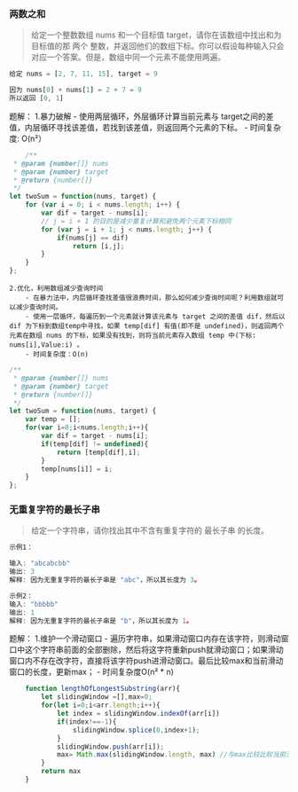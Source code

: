 ### 两数之和
> 给定一个整数数组 nums 和一个目标值 target，请你在该数组中找出和为目标值的那 两个 整数，并返回他们的数组下标。你可以假设每种输入只会对应一个答案。但是，数组中同一个元素不能使用两遍。
```javaScript
给定 nums = [2, 7, 11, 15], target = 9

因为 nums[0] + nums[1] = 2 + 7 = 9
所以返回 [0, 1]

```


题解：
    1.暴力破解
        - 使用两层循环，外层循环计算当前元素与 target之间的差值，内层循环寻找该差值，若找到该差值，则返回两个元素的下标。
        - 时间复杂度: O(n²）

```javaScript
    /**
 * @param {number[]} nums
 * @param {number} target
 * @return {number[]}
 */
let twoSum = function(nums, target) {
    for (var i = 0; i < nums.length; i++) {
        var dif = target - nums[i];
        // j = i + 1 的目的是减少重复计算和避免两个元素下标相同
        for (var j = i + 1; j < nums.length; j++) {
            if(nums[j] == dif)
                return [i,j];
        }
    }
};


```
    2.优化，利用数组减少查询时间
        - 在暴力法中，内层循环查找差值很浪费时间，那么如何减少查询时间呢？利用数组就可以减少查询时间。
        - 使用一层循环，每遍历到一个元素就计算该元素与 target 之间的差值 dif，然后以 dif 为下标到数组temp中寻找，如果 temp[dif] 有值(即不是 undefined)，则返回两个元素在数组 nums 的下标，如果没有找到，则将当前元素存入数组 temp 中(下标: nums[i],Value:i) 。
        - 时间复杂度：O(n)

```javaScript
/**
 * @param {number[]} nums
 * @param {number} target
 * @return {number[]}
 */
let twoSum = function(nums, target) {
    var temp = [];
    for(var i=0;i<nums.length;i++){
        var dif = target - nums[i];
        if(temp[dif] != undefined){
            return [temp[dif],i];
        }
        temp[nums[i]] = i;
    }
};
```

### 无重复字符的最长子串
> 给定一个字符串，请你找出其中不含有重复字符的 最长子串 的长度。

```javaScript
示例1：

输入: "abcabcbb"
输出: 3 
解释: 因为无重复字符的最长子串是 "abc"，所以其长度为 3。

示例2：
输入: "bbbbb"
输出: 1
解释: 因为无重复字符的最长子串是 "b"，所以其长度为 1。

```

题解：
    1.维护一个滑动窗口
    - 遍历字符串，如果滑动窗口内存在该字符，则滑动窗口中这个字符串前面的全部删除，然后将这字符重新push就滑动窗口；如果滑动窗口内不存在改字符，直接将该字符push进滑动窗口。最后比较max和当前滑动窗口的长度，更新max；
    - 时间复杂度O(n² * n)

```javascript
    function lengthOfLongestSubstring(arr){
        let slidingWindow =[],max=0;
        for(let i=0;i<arr.length;i++){
            let index = slidingWindow.indexOf(arr[i])
            if(index!==-1){
                slidingWindow.splice(0,index+1);
            }
            slidingWindow.push(arr[i]);
            max= Math.max(slidingWindow.length, max) //与max比较比较当前滑动窗口的长度
        }
        return max
    }

```